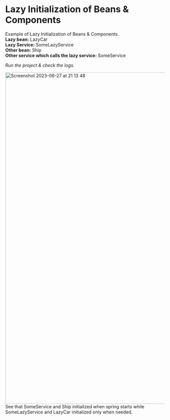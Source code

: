 # Lazy Initialization of Beans & Components

Example of Lazy Initialization of Beans & Components. <br/>
**Lazy bean:** LazyCar <br/>
**Lazy Service:** SomeLazyService <br/>
**Other bean:** Ship <br/>
**Other service which calls the lazy service:** SomeService <br/>

_Run the project & check the logs._ <br/>

<img width="1051" alt="Screenshot 2023-06-27 at 21 13 48" src="https://github.com/barisonen/Spring-Boot-Practices/assets/43679838/bee316d7-899b-4e43-96ca-6e928fee7755">
<br/>
See that SomeService and Ship initialized when spring starts while SomeLazyService and LazyCar initialized only when needed.
